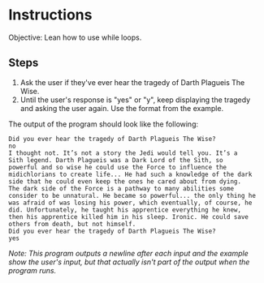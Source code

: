 # Instructions
Objective: Lean how to use while loops.

## Steps
1. Ask the user if they've ever hear the tragedy of Darth Plagueis The Wise.
2. Until the user's response is "yes" or "y", keep displaying the tragedy and asking the user again. Use the format from the example.

The output of the program should look like the following:
```
Did you ever hear the tragedy of Darth Plagueis The Wise?
no
I thought not. It’s not a story the Jedi would tell you. It’s a
Sith legend. Darth Plagueis was a Dark Lord of the Sith, so
powerful and so wise he could use the Force to influence the
midichlorians to create life... He had such a knowledge of the dark
side that he could even keep the ones he cared about from dying.
The dark side of the Force is a pathway to many abilities some
consider to be unnatural. He became so powerful... the only thing he
was afraid of was losing his power, which eventually, of course, he
did. Unfortunately, he taught his apprentice everything he knew,
then his apprentice killed him in his sleep. Ironic. He could save
others from death, but not himself.
Did you ever hear the tragedy of Darth Plagueis The Wise?
yes
```
*Note: This program outputs a newline after each input and the example show the user's input, but that actually isn't part of the output when the program runs.*